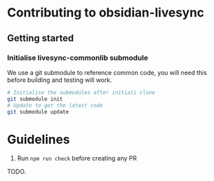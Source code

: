 # Contributing to obsidian-livesync

## Getting started

### Initialise livesync-commonlib submodule

We use a git submodule to reference common code, you will need this before
building and testing will work.

```sh
# Initialise the submodules after initiali clone
git submodule init
# Update to get the latest code
git submodule update
```

# Guidelines

1. Run `npm run check` before creating any PR

TODO.


